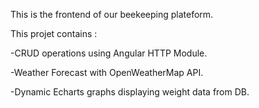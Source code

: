 This is the frontend of our beekeeping plateform.

This projet contains :

  -CRUD operations using Angular HTTP Module.
  
  -Weather Forecast with OpenWeatherMap API.
  
  -Dynamic Echarts graphs displaying weight data from DB.




